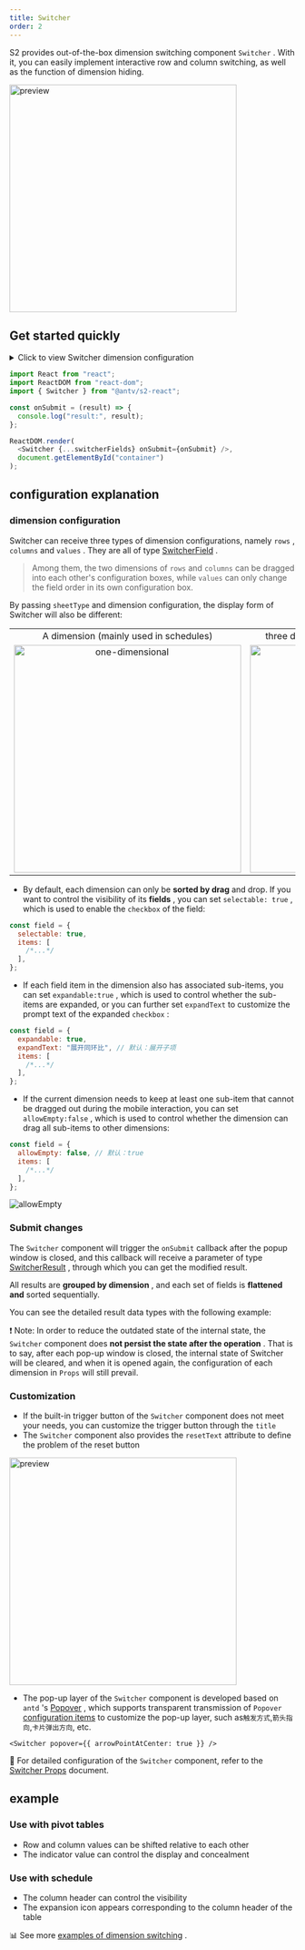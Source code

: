 ```yaml
---
title: Switcher
order: 2
---
```


S2 provides out-of-the-box dimension switching component `Switcher` . With it, you can easily implement interactive row and column switching, as well as the function of dimension hiding.

<img src="https://gw.alipayobjects.com/zos/antfincdn/fyf455mio/2021-09-29%25252015.08.03.gif" height="400" alt="preview">

## Get started quickly

<details><summary>Click to view Switcher dimension configuration</summary><pre> <code class="language-js">const&#x26;nbsp;switcherFields&#x26;nbsp;=&#x26;nbsp;{
&#x26;nbsp;&#x26;nbsp;rows:&#x26;nbsp;{
&#x26;nbsp;&#x26;nbsp;&#x26;nbsp;&#x26;nbsp;items:&#x26;nbsp;[{&#x26;nbsp;id:&#x26;nbsp;"province"&#x26;nbsp;},&#x26;nbsp;{&#x26;nbsp;id:&#x26;nbsp;"city"&#x26;nbsp;}],
&#x26;nbsp;&#x26;nbsp;&#x26;nbsp;&#x26;nbsp;allowEmpty:&#x26;nbsp;false,
&#x26;nbsp;&#x26;nbsp;},
&#x26;nbsp;&#x26;nbsp;columns:&#x26;nbsp;{
&#x26;nbsp;&#x26;nbsp;&#x26;nbsp;&#x26;nbsp;items:&#x26;nbsp;[{&#x26;nbsp;id:&#x26;nbsp;"type"&#x26;nbsp;}],
&#x26;nbsp;&#x26;nbsp;},
&#x26;nbsp;&#x26;nbsp;values:&#x26;nbsp;{
&#x26;nbsp;&#x26;nbsp;&#x26;nbsp;&#x26;nbsp;selectable:&#x26;nbsp;true,
&#x26;nbsp;&#x26;nbsp;&#x26;nbsp;&#x26;nbsp;items:&#x26;nbsp;[{&#x26;nbsp;id:&#x26;nbsp;"price"&#x26;nbsp;},&#x26;nbsp;{&#x26;nbsp;id:&#x26;nbsp;"cost"&#x26;nbsp;}],
&#x26;nbsp;&#x26;nbsp;},
};
</code></pre></details>

```js
import React from "react";
import ReactDOM from "react-dom";
import { Switcher } from "@antv/s2-react";

const onSubmit = (result) => {
  console.log("result:", result);
};

ReactDOM.render(
  <Switcher {...switcherFields} onSubmit={onSubmit} />,
  document.getElementById("container")
);
```

<Playground path="react-component/switcher/demo/pure-switcher.tsx" rid="container"></Playground>

## configuration explanation

### dimension configuration

Switcher can receive three types of dimension configurations, namely `rows` , `columns` and `values` . They are all of type [SwitcherField](/docs/api/components/switcher#switcherfield) .

> Among them, the two dimensions of `rows` and `columns` can be dragged into each other's configuration boxes, while `values` ​​can only change the field order in its own configuration box.

By passing `sheetType` and dimension configuration, the display form of Switcher will also be different:

<table style="width: 100%; outline: none; border-collapse: collapse;"><colgroup><col width="50%"><col width="50%"></colgroup><tbody><tr><td style="text-align: center;">A dimension (mainly used in schedules)</td><td style="text-align: center;">three dimensions (mainly used in pivot tables)</td></tr><tr><td style="text-align: center;"><img height="400" alt="one-dimensional" style="max-height: unset;" src="https://gw.alipayobjects.com/mdn/rms_56cbb2/afts/img/A*a0uHRZ70hDcAAAAAAAAAAAAAARQnAQ"></td><td style="text-align: center;"><img height="400" alt="three-dimensions" style="max-height: unset;" src="https://gw.alipayobjects.com/mdn/rms_56cbb2/afts/img/A*FTYGTLw7e5wAAAAAAAAAAAAAARQnAQ"></td></tr></tbody></table>

* By default, each dimension can only be **sorted by drag** and drop. If you want to control the visibility of its **fields** , you can set `selectable: true` , which is used to enable the `checkbox` of the field:

```js
const field = {
  selectable: true,
  items: [
    /*...*/
  ],
};
```

* If each field item in the dimension also has associated sub-items, you can set `expandable:true` , which is used to control whether the sub-items are expanded, or you can further set `expandText` to customize the prompt text of the expanded `checkbox` :

```js
const field = {
  expandable: true,
  expandText: "展开同环比", // 默认：展开子项
  items: [
    /*...*/
  ],
};
```

* If the current dimension needs to keep at least one sub-item that cannot be dragged out during the mobile interaction, you can set `allowEmpty:false` , which is used to control whether the dimension can drag all sub-items to other dimensions:

```js
const field = {
  allowEmpty: false, // 默认：true
  items: [
    /*...*/
  ],
};
```

![allowEmpty](https://gw.alipayobjects.com/zos/antfincdn/rUmA%26o3J%26/2022-02-24%25252017.31.46.gif)

### Submit changes

The `Switcher` component will trigger the `onSubmit` callback after the popup window is closed, and this callback will receive a parameter of type [SwitcherResult](/docs/api/components/switcher#switcherresult) , through which you can get the modified result.

All results are **grouped by dimension** , and each set of fields is **flattened and** sorted sequentially.

You can see the detailed result data types with the following example:

<Playground path="analysis/switcher/demo/pivot.tsx" rid="result"></Playground>

❗️ Note: In order to reduce the outdated state of the internal state, the `Switcher` component does **not persist the state after the operation** . That is to say, after each pop-up window is closed, the internal state of Switcher will be cleared, and when it is opened again, the configuration of each dimension in `Props` will still prevail.

### Customization

* If the built-in trigger button of the `Switcher` component does not meet your needs, you can customize the trigger button through the `title`
* The `Switcher` component also provides the `resetText` attribute to define the problem of the reset button

<img src="https://gw.alipayobjects.com/mdn/rms_56cbb2/afts/img/A*tElLTIzXBR0AAAAAAAAAAAAAARQnAQ" height="400" alt="preview">

* The pop-up layer of the `Switcher` component is developed based on `antd` 's [Popover](https://ant.design/components/popover-cn/) , which supports transparent transmission of `Popover` [configuration items](https://ant.design/components/popover-cn/#API) to customize the pop-up layer, such as`触发方式`,`箭头指向`,`卡片弹出方向`, etc.

```tsx
<Switcher popover={{ arrowPointAtCenter: true }} />
```

🎨 For detailed configuration of the `Switcher` component, refer to the [Switcher Props](/docs/api/components/switcher) document.

## example

### Use with pivot tables

* Row and column values ​​can be shifted relative to each other
* The indicator value can control the display and concealment

<Playground path="react-component/switcher/demo/pivot-with-children.tsx" rid="pivot"></Playground>

### Use with schedule

* The column header can control the visibility
* The expansion icon appears corresponding to the column header of the table

<Playground path="react-component/switcher/demo/table.tsx" rid="table"></Playground>

​📊 See more [examples of dimension switching](/examples/react-component/switcher#pure-switcher) .
